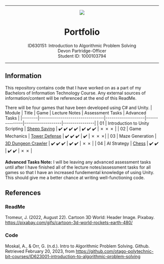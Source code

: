 
-----

<div align="center">
  <img src="https://user-images.githubusercontent.com/90590089/222048453-5768da70-cc84-4949-895c-fa07f21d1807.gif"/>
  <h1>Portfolio</h1>
  <p>ID630151: Introduction to Algorithmic Problem Solving<br>Devon Partridge-Officer<br>Student ID: 1000103794</p>
</div>

-----

## Information
This repository contains code that I have worked on as a part of my Bachelors of Information Technology Course. Any external sources of information/content will be referenced at the end of this ReadMe.

There will be four games that have been developed using C# and Unity.
| Module | Title                           | Game               | Lecture Notes | Assessment Tasks  | Advanced Tasks |
|--------|---------------------------------|--------------------|---------------|-------------------|----------------|
| 01     | Introduction to Unity Scripting | [Sheep Saving](https://github.com/DevonPartridgeOfficer/IAT-Portfolio/tree/main/Game_1_Sheep_Saving)       | :heavy_check_mark: :heavy_check_mark: :heavy_check_mark: :heavy_check_mark: | :heavy_check_mark: :heavy_check_mark: :heavy_check_mark: | &cross; &cross; &cross; | 
| 02     | Game Mechanics                  | [Tower Defense](https://github.com/DevonPartridgeOfficer/IAT-Portfolio/tree/main/Game_2_Tower_Defence)      | :heavy_check_mark: :heavy_check_mark: :heavy_check_mark: | :heavy_check_mark: | &cross; &cross; &cross;|
| 03     | Maze Generation                 | [3D Dungeon Crawler](https://github.com/DevonPartridgeOfficer/IAT-Portfolio/tree/main/Game_3_3D_Dungeon_Crawler) | :heavy_check_mark: :heavy_check_mark: :heavy_check_mark: | :heavy_check_mark: :heavy_check_mark: | &cross; &cross; |
| 04     | AI Strategy                     | [Chess](https://github.com/DevonPartridgeOfficer/IAT-Portfolio/tree/main/Game_4_Chess) | :heavy_check_mark: :heavy_check_mark: | :heavy_check_mark: :heavy_check_mark: | &cross; &cross; |

**Advanced Tasks Note:**
 I will be leaving any advanced assessment tasks until after I have finished all of the lecture notes/assessment tasks for all games so that I have an increased fundemental knowledge of using Unity. This should give me a better chance at writing well-functioning code.

## References
### ReadMe
Tromeur, J. (2022, August 22). Cartoon 3D World: Header Image. Pixabay. https://pixabay.com/gifs/cartoon-3d-world-rockets-earth-480/

### Code
Moskal, A., & Orr, G. (n.d.). Intro to Algorithmic Problem Solving. Github. Retrieved February 20, 2023, from https://github.com/otago-polytechnic-bit-courses/ID623001-introduction-to-algorithmic-problem-solving
